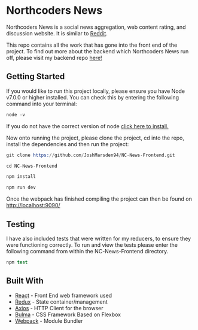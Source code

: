 # Northcoders News

Northcoders News is a social news aggregation, web content rating, and discussion website. It is similar to [Reddit](https://www.reddit.com/).

This repo contains all the work that has gone into the front end of the project. To find out more about the backend which Northcoders News run off, please visit my backend repo [here!](https://github.com/JoshMarsden94/NC-News-Backend)


## Getting Started

If you would like to run this project locally, please ensure you have Node v7.0.0 or higher installed. You can check this by entering the following command into your terminal:
```s
node -v
```
If you do not have the correct version of node [click here to install.](https://nodejs.org/en/download/)

Now onto running the project, please clone the project, cd into the repo, install the dependencies and then run the project:
```s
git clone https://github.com/JoshMarsden94/NC-News-Frontend.git

cd NC-News-Frontend

npm install

npm run dev
```
Once the webpack has finished compiling the project can then be found on [http://localhost:9090/](http://localhost:9090/)


## Testing 

I have also included tests that were written for my reducers, to ensure they were functioning correctly. To run and view the tests please enter the following command from within the NC-News-Frontend directory.

```s
npm test
```


## Built With
- [React](https://facebook.github.io/react/) - Front End web framework used
- [Redux](http://redux.js.org/docs/introduction/) - State container/management
- [Axios](https://github.com/mzabriskie/axios) - HTTP Client for the browser
- [Bulma](http://bulma.io/) - CSS Framework Based on Flexbox
- [Webpack](https://webpack.github.io/) - Module Bundler
